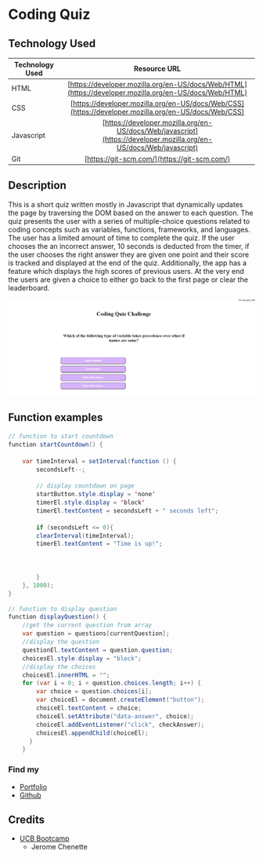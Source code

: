 # Coding Quiz

## Technology Used 

| Technology Used         | Resource URL           | 
| ------------- |:-------------:| 
| HTML    | [https://developer.mozilla.org/en-US/docs/Web/HTML](https://developer.mozilla.org/en-US/docs/Web/HTML) | 
| CSS     | [https://developer.mozilla.org/en-US/docs/Web/CSS](https://developer.mozilla.org/en-US/docs/Web/CSS)      |   
| Javascript    | [https://developer.mozilla.org/en-US/docs/Web/javascript](https://developer.mozilla.org/en-US/docs/Web/javascript)      |   
| Git | [https://git-scm.com/](https://git-scm.com/)     |   


## Description

This is a short quiz written mostly in Javascript that dynamically updates the page by traversing the DOM based on the answer to each question. The quiz presents the user with a series of multiple-choice questions related to coding concepts such as variables, functions, frameworks, and languages. The user has a limited amount of time to complete the quiz. If the user chooses the an incorrect answer, 10 seconds is deducted from the timer, if the user chooses the right answer they are given one point and their score is tracked and displayed at the end of the quiz. Additionally, the app has a feature which displays the high scores of previous users. At the very end the users are given a choice to either go back to the first page or clear the leaderboard.

![My_Image](assets/imgs/screengrab.jpg)

## Function examples

````java
// function to start countdown
function startCountdown() {

    var timeInterval = setInterval(function () {
        secondsLeft--;

        // display countdown on page
        startButton.style.display = 'none'
        timerEl.style.display = 'block'
        timerEl.textContent = secondsLeft + " seconds left";

        if (secondsLeft <= 0){
        clearInterval(timeInterval);
        timerEl.textContent = "Time is up!";

        
        
        }
    }, 1000);
}
````



```java
// function to display question
function displayQuestion() {
    //get the current question from array
    var question = questions[currentQuestion];
    //display the question
    questionEl.textContent = question.question;
    choicesEl.style.display = "block";
    //display the choices
    choicesEl.innerHTML = "";
    for (var i = 0; i < question.choices.length; i++) {
        var choice = question.choices[i];
        var choiceEl = document.createElement("button");
        choiceEl.textContent = choice;
        choiceEl.setAttribute("data-answer", choice);
        choiceEl.addEventListener("click", checkAnswer);
        choicesEl.appendChild(choiceEl);
      }
    }
```

 ### Find my


 * [Portfolio](https://didriklindberg.github.io/Portfolio-Site) 
* [Github](https://github.com/DidrikLindberg)

## Credits

- [UCB Bootcamp](https://bootcamp.berkeley.edu/coding/)
    - Jerome Chenette